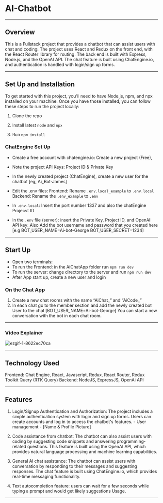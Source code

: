# AI-Chatbot

---

## Overview

This is a Fullstack project that provides a chatbot that can assist users with chat and coding. The project uses React and Redux on the front end, with the React Router library for routing. The back end is built with Express, Node.js, and the OpenAI API. The chat feature is built using ChatEngine.io, and authentication is handled with login/sign up forms.

---

## Set Up and Installation

To get started with this project, you'll need to have Node.js, npm, and npx installed on your machine. Once you have those installed, you can follow these steps to run the project locally:


1. Clone the repo

2. Install latest `node` and `npx`

3. Run `npm install`

### ChatEngine Set Up

* Create a free account with chatengine.io: Create a new project (Free),

* Note the project API Keys: Project ID & Private Key

* In the newly created project (ChatEngine), create a new user for the chatbot [eg, Ai_Bot-James]

* Edit the .env files: Frontend: Rename `.env.local_example` to `.env.local` 
Backend: Rename the `.env_example` to `.env`

* In `.env.local`: Insert the port number 1337 and also the chatEngine Projecvt ID

* In the `.env` file (server): insert the Private Key, Project ID, and OpenAI API key: Also Add the bot username and password that you created here [e.g BOT_USER_NAME=Ai-bot-George BOT_USER_SECRET=1234]

---

## Start Up

* Open two terminals:
* To run the Frontend: in the AiChatApp folder run `npm run dev`
* To run the server: change directory to the server and run `npm run dev`
* After App start up, create a new user and login

### On the Chat App

1. Create a new chat rooms with the name “AiChat_” and “AiCode_”
2. In each chat go to the member section and add the newly created bot User to the chat [BOT_USER_NAME=Ai-bot-George]
You can start a new conversation with the bot in each chat room.
--- 

### Video Explainer

![ezgif-1-8622ec70ca](https://user-images.githubusercontent.com/20837551/227766514-a9bb6f19-0f96-4b0d-8414-86998e178c47.gif)


---

## Technology Used

Frontend: Chat Engine, React, Javascript, Redux, React Router, Redux Toolkit Query (RTK Query)
Backend: NodeJS, ExpressJS, OpenAi API

---

## Features

1. Login/Signup Authentication and Authorization: The project includes a simple authentication system with login and sign up forms. Users can create accounts and log in to access the chatbot's features. - User management - [Name & Profile Picture]

2. Code assistance from chatbot: The chatbot can also assist users with coding by suggesting code snippets and answering programming-related questions. This feature is built using the OpenAI API, which provides natural language processing and machine learning capabilities.

3. General AI chat assistance: The chatbot can assist users with conversation by responding to their messages and suggesting responses. The chat feature is built using ChatEngine.io, which provides real-time messaging functionality.

4. Text autocompletion feature: users can wait for a few seconds while typing a prompt and would get likely suggestions
Usage.

---
